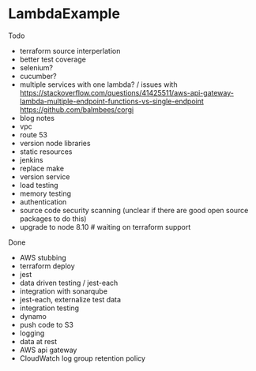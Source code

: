 # LambdaExample

Todo
- terraform source interperlation
- better test coverage
- selenium?
- cucumber?    
- multiple services with one lambda? / issues with 
    https://stackoverflow.com/questions/41425511/aws-api-gateway-lambda-multiple-endpoint-functions-vs-single-endpoint
    https://github.com/balmbees/corgi
- blog notes    
- vpc
- route 53    
- version node libraries
- static resources
- jenkins    
- replace make
- version service
- load testing
- memory testing
- authentication    
- source code security scanning (unclear if there are good open source packages to do this)
- upgrade to node 8.10 # waiting on terraform support

Done
- AWS stubbing
- terraform deploy
- jest
- data driven testing / jest-each
- integration with sonarqube
- jest-each, externalize test data
- integration testing
- dynamo     
- push code to S3
- logging
- data at rest
- AWS api gateway
- CloudWatch log group retention policy
    

